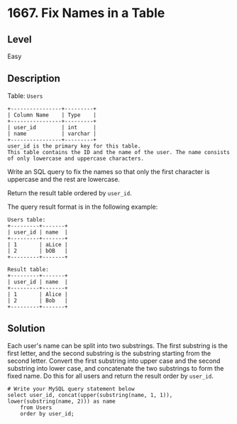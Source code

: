 # 1667. Fix Names in a Table
## Level
Easy

## Description
Table: `Users`
```
+----------------+---------+
| Column Name    | Type    |
+----------------+---------+
| user_id        | int     |
| name           | varchar |
+----------------+---------+
user_id is the primary key for this table.
This table contains the ID and the name of the user. The name consists of only lowercase and uppercase characters.
```

Write an SQL query to fix the names so that only the first character is uppercase and the rest are lowercase.

Return the result table ordered by `user_id`.

The query result format is in the following example:

```
Users table:
+---------+-------+
| user_id | name  |
+---------+-------+
| 1       | aLice |
| 2       | bOB   |
+---------+-------+

Result table:
+---------+-------+
| user_id | name  |
+---------+-------+
| 1       | Alice |
| 2       | Bob   |
+---------+-------+
```

## Solution
Each user's name can be split into two substrings. The first substring is the first letter, and the second substring is the substring starting from the second letter. Convert the first substring into upper case and the second substring into lower case, and concatenate the two substrings to form the fixed name. Do this for all users and return the result order by `user_id`.
```
# Write your MySQL query statement below
select user_id, concat(upper(substring(name, 1, 1)), lower(substring(name, 2))) as name
    from Users
    order by user_id;
```
